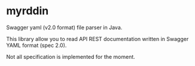 myrddin
=======

Swagger yaml (v2.0 format) file parser in Java.

This library allow you to read API REST documentation written in Swagger YAML format (spec 2.0).

Not all specification is implemented for the moment.
